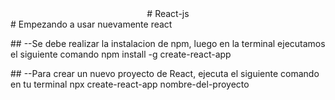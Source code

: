 <center>
# React-js
</center>
# Empezando a usar nuevamente react
<p> 
## --Se debe realizar la instalacion de npm, luego en la terminal ejecutamos el siguiente comando 
   npm install -g create-react-app
</p>
<p>
## --Para crear un nuevo proyecto de React, ejecuta el siguiente comando en tu terminal
 npx create-react-app nombre-del-proyecto
</p>
